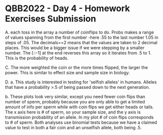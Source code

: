 # QBB2022 - Day 4 - Homework Exercises Submission


A. each toss in the array a number of coinflips to do. Probs makes a range of values spanning from the first number -here .55 to the last number 1.05 in steps of .05. The decimals==2 means that the values are taken to 2 decimal places. This would be a bigger issue if we were stepping by a smaller number. The [::-1] at the end reverses this array so it iterates from .5 to 1. This is the probability of heads.

C. The more weighted the coin or the more times flipped, the larger the power. This is similar to effect size and sample size in biology.

D. 
a. This study is interested in testing for 'selfish alleles' in humans. Alleles that have a probability >.5 of being passed down to the next generation. 

b. These plots look very similar, except you need fewer coin flips than number of sperm, probably because you are only able to get a limited amount of info per sperm while with coin flips we get either heads or tails.
The x axis here is # of sperm, so your sample size, and the y axis is transmission probability of an allele. 
In my plot # of coin flips corresponds to # of sperm.
Both analyses use binomial tests because we have a claimed value to test in both a fair coin and an unselfish allele, both being .5.
